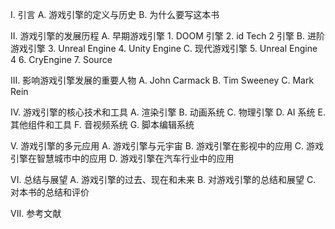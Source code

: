 I. 引言
    A. 游戏引擎的定义与历史
    B. 为什么要写这本书

II. 游戏引擎的发展历程
    A. 早期游戏引擎
        1. DOOM 引擎
        2. id Tech 2 引擎
    B. 进阶游戏引擎
        3. Unreal Engine
        4. Unity Engine
    C. 现代游戏引擎
        5. Unreal Engine 4
        6. CryEngine
        7. Source

III. 影响游戏引擎发展的重要人物
    A. John Carmack
    B. Tim Sweeney
    C. Mark Rein

IV. 游戏引擎的核心技术和工具
    A. 渲染引擎
    B. 动画系统
    C. 物理引擎
    D. AI 系统
    E. 其他组件和工具
    F. 音视频系统
    G. 脚本编辑系统

V. 游戏引擎的多元应用
    A. 游戏引擎与元宇宙
    B. 游戏引擎在影视中的应用
    C. 游戏引擎在智慧城市中的应用
    D. 游戏引擎在汽车行业中的应用

VI. 总结与展望
    A. 游戏引擎的过去、现在和未来
    B. 对游戏引擎的总结和展望
    C. 对本书的总结和评价

VII. 参考文献